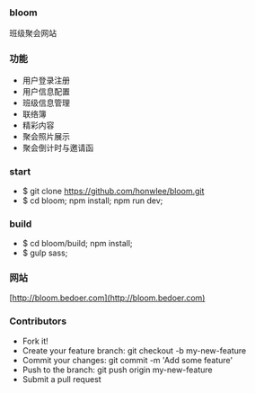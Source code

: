 ### bloom
班级聚会网站

### 功能
* 用户登录注册
* 用户信息配置
* 班级信息管理
* 联络簿
* 精彩内容
* 聚会照片展示
* 聚会倒计时与邀请函

### start
* $ git clone https://github.com/honwlee/bloom.git
* $ cd bloom; npm install; npm run dev;

### build
* $ cd bloom/build; npm install;
* $ gulp sass;

### 网站
[http://bloom.bedoer.com](http://bloom.bedoer.com)

### Contributors

* Fork it!
* Create your feature branch: git checkout -b my-new-feature
* Commit your changes: git commit -m 'Add some feature'
* Push to the branch: git push origin my-new-feature
* Submit a pull request
